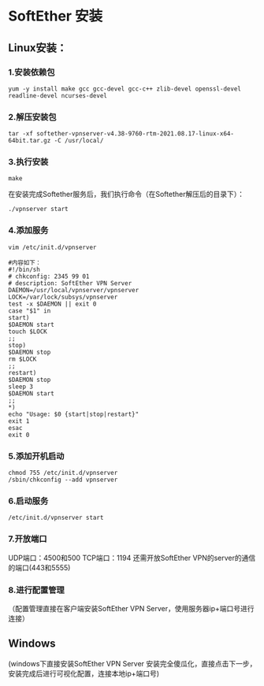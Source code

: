 # SoftEther 安装

## Linux安装：
### 1.安装依赖包
```shell
yum -y install make gcc gcc-devel gcc-c++ zlib-devel openssl-devel readline-devel ncurses-devel
```
### 2.解压安装包
```shell
tar -xf softether-vpnserver-v4.38-9760-rtm-2021.08.17-linux-x64-64bit.tar.gz -C /usr/local/
```
### 3.执行安装
```shell
make
```
在安装完成Softether服务后，我们执行命令（在Softether解压后的目录下）：
```shell
./vpnserver start
```

### 4.添加服务
```shell
vim /etc/init.d/vpnserver

#内容如下：
#!/bin/sh
# chkconfig: 2345 99 01
# description: SoftEther VPN Server
DAEMON=/usr/local/vpnserver/vpnserver
LOCK=/var/lock/subsys/vpnserver
test -x $DAEMON || exit 0
case "$1" in
start)
$DAEMON start
touch $LOCK
;;
stop)
$DAEMON stop
rm $LOCK
;;
restart)
$DAEMON stop
sleep 3
$DAEMON start
;;
*)
echo "Usage: $0 {start|stop|restart}"
exit 1
esac
exit 0
```
### 5.添加开机启动
```shell
chmod 755 /etc/init.d/vpnserver
/sbin/chkconfig --add vpnserver
```
### 6.启动服务
```shell
/etc/init.d/vpnserver start
```
### 7.开放端口
UDP端口：4500和500
TCP端口：1194
还需开放SoftEther VPN的server的通信的端口(443和5555)
### 8.进行配置管理
（配置管理直接在客户端安装SoftEther VPN Server，使用服务器ip+端口号进行连接）

## Windows
(windows下直接安装SoftEther VPN Server 安装完全傻瓜化，直接点击下一步，安装完成后进行可视化配置，连接本地ip+端口号)